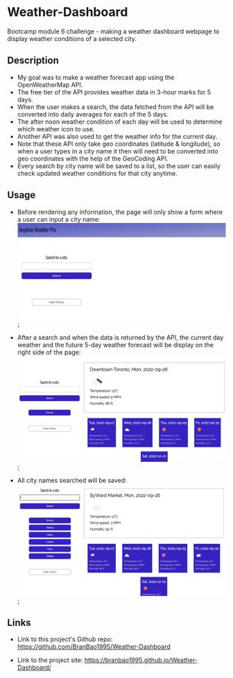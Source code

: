 # Weather-Dashboard

Bootcamp module 6 challenge - making a weather dashboard webpage to display weather conditions of a selected city.

## Description

- My goal was to make a weather forecast app using the OpenWeatherMap API.
- The free tier of the API provides weather data in 3-hour marks for 5 days.
- When the user makes a search, the data fetched from the API will be converted into daily averages for each of the 5 days.
- The after noon weather condition of each day will be used to determine which weather icon to use.
- Another API was also used to get the weather info for the current day.
- Note that these API only take geo coordinates (latitude & longitude), so when a user types in a city name it then will need to be converted into geo coordinates with the help of the GeoCoding API.
- Every search by city name will be saved to a list, so the user can easily check updated weather conditions for that city anytime.

## Usage

- Before rendering any information, the page will only show a form where a user can input a city name:
  ![How the page looks like before a search](./assets/images/before-search.JPG);

- After a search and when the data is returned by the API, the current day weather and the future 5-day weather forecast will be display on the right side of the page:
  ![How the page looks like after a search](./assets/images/after-search.JPG);

- All city names searched will be saved:
  ![city names saved](./assets/images/history.JPG);

## Links

- Link to this project's Github repo: https://github.com/BranBao1995/Weather-Dashboard

* Link to the project site: https://branbao1995.github.io/Weather-Dashboard/
